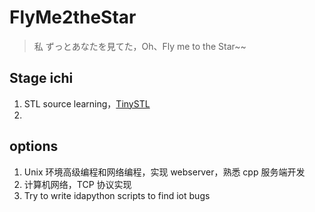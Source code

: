 # FlyMe2theStar
>   私 ずっとあなたを見てた，Oh、Fly me to the Star~~

## Stage ichi

1.   STL source learning，[TinySTL](https://github.com/shi9uma/TinySTL.git)
2.   







## options

1.   Unix 环境高级编程和网络编程，实现 webserver，熟悉 cpp 服务端开发
2.   计算机网络，TCP 协议实现
3.   Try to write idapython scripts to find iot bugs